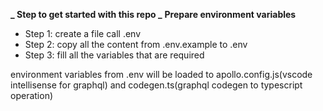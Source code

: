 **_ Step to get started with this repo _**
**Prepare environment variables**

- Step 1: create a file call .env
- Step 2: copy all the content from .env.example to .env
- Step 3: fill all the variables that are required

environment variables from .env will be loaded to apollo.config.js(vscode intellisense for graphql) and codegen.ts(graphql codegen to typescript operation)
